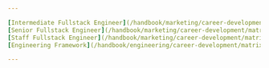 ```yaml
---

[Intermediate Fullstack Engineer](/handbook/marketing/career-development/matrix/marketing/community-relations/contributor-success/intermediate/) |
[Senior Fullstack Engineer](/handbook/marketing/career-development/matrix/marketing/community-relations/contributor-success/senior/) |
[Staff Fullstack Engineer](/handbook/marketing/career-development/matrix/marketing/community-relations/contributor-success/staff/) |
[Engineering Framework](/handbook/engineering/career-development/matrix/engineering/)    |

---
```

